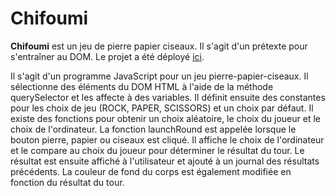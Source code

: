 # Chifoumi

**Chifoumi** est un jeu de pierre papier ciseaux. Il s'agit d'un prétexte pour s'entraîner au DOM.
Le projet a été déployé [ici](https://xavperrin.github.io/chifoumi/).

Il s'agit d'un programme JavaScript pour un jeu pierre-papier-ciseaux. Il sélectionne des éléments du DOM HTML à l'aide de la méthode querySelector et les affecte à des variables. Il définit ensuite des constantes pour les choix de jeu (ROCK, PAPER, SCISSORS) et un choix par défaut. Il existe des fonctions pour obtenir un choix aléatoire, le choix du joueur et le choix de l'ordinateur. La fonction launchRound est appelée lorsque le bouton pierre, papier ou ciseaux est cliqué. Il affiche le choix de l'ordinateur et le compare au choix du joueur pour déterminer le résultat du tour. Le résultat est ensuite affiché à l'utilisateur et ajouté à un journal des résultats précédents. La couleur de fond du corps est également modifiée en fonction du résultat du tour.
